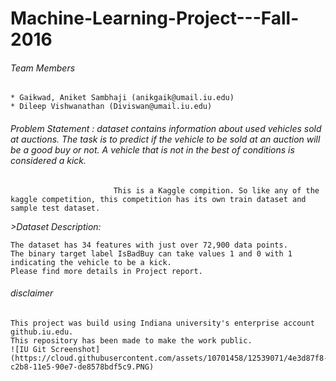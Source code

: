 # Machine-Learning-Project---Fall-2016
###### Team Members
	* Gaikwad, Aniket Sambhaji (anikgaik@umail.iu.edu)
	* Dileep Vishwanathan (Diviswan@umail.iu.edu)


###### Problem Statement : dataset contains information about used vehicles sold at auctions. The task is to predict if the vehicle to be sold at an auction will be a good buy or not. A vehicle that is not in the best of conditions is considered a kick.
                           This is a Kaggle compition. So like any of the kaggle competition, this competition has its own train dataset and sample test dataset.	   

*>Dataset Description:*

	The dataset has 34 features with just over 72,900 data points. 
	The binary target label IsBadBuy can take values 1 and 0 with 1 indicating the vehicle to be a kick.
	Please find more details in Project report.
			

###### disclaimer
	
	This project was build using Indiana university's enterprise account github.iu.edu.
    This repository has been made to make the work public.
    ![IU Git Screenshot] (https://cloud.githubusercontent.com/assets/10701458/12539071/4e3d87f8-c2b8-11e5-90e7-de8578bdf5c9.PNG)

